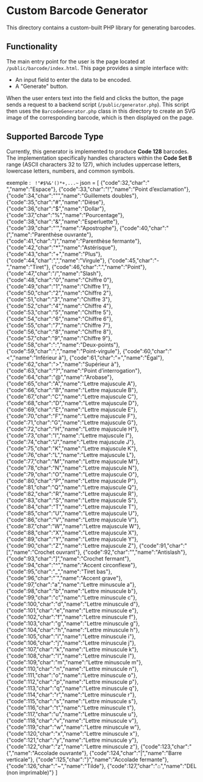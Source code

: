 # Custom Barcode Generator

This directory contains a custom-built PHP library for generating barcodes.

## Functionality

The main entry point for the user is the page located at `/public/barcode/index.html`. This page provides a simple interface with:

-  An input field to enter the data to be encoded.
-  A "Generate" button.

When the user enters text into the field and clicks the button, the page sends a request to a backend script (`/public/generator.php`). This script then uses the `BarcodeGenerator.php` class in this directory to create an SVG image of the corresponding barcode, which is then displayed on the page.

## Supported Barcode Type

Currently, this generator is implemented to produce **Code 128** barcodes. The implementation specifically handles characters within the **Code Set B** range (ASCII characters 32 to 127), which includes uppercase letters, lowercase letters, numbers, and common symbols.

exemple : ` !"#$%&'()*+,...~`
json = [
{"code":32,"char":" ","name":"Espace"},
{"code":33,"char":"!","name":"Point d’exclamation"},
{"code":34,"char":"\"","name":"Guillemets doubles"},
{"code":35,"char":"#","name":"Dièse"},
{"code":36,"char":"$","name":"Dollar"},
{"code":37,"char":"%","name":"Pourcentage"},
{"code":38,"char":"&","name":"Esperluette"},
{"code":39,"char":"'","name":"Apostrophe"},
{"code":40,"char":"(","name":"Parenthèse ouvrante"},
{"code":41,"char":")","name":"Parenthèse fermante"},
{"code":42,"char":"\*","name":"Astérisque"},
{"code":43,"char":"+","name":"Plus"},
{"code":44,"char":",","name":"Virgule"},
{"code":45,"char":"-","name":"Tiret"},
{"code":46,"char":".","name":"Point"},
{"code":47,"char":"/","name":"Slash"},
{"code":48,"char":"0","name":"Chiffre 0"},
{"code":49,"char":"1","name":"Chiffre 1"},
{"code":50,"char":"2","name":"Chiffre 2"},
{"code":51,"char":"3","name":"Chiffre 3"},
{"code":52,"char":"4","name":"Chiffre 4"},
{"code":53,"char":"5","name":"Chiffre 5"},
{"code":54,"char":"6","name":"Chiffre 6"},
{"code":55,"char":"7","name":"Chiffre 7"},
{"code":56,"char":"8","name":"Chiffre 8"},
{"code":57,"char":"9","name":"Chiffre 9"},
{"code":58,"char":":","name":"Deux-points"},
{"code":59,"char":";","name":"Point-virgule"},
{"code":60,"char":"<","name":"Inférieur à"},
{"code":61,"char":"=","name":"Égal"},
{"code":62,"char":">","name":"Supérieur à"},
{"code":63,"char":"?","name":"Point d’interrogation"},
{"code":64,"char":"@","name":"Arobase"},
{"code":65,"char":"A","name":"Lettre majuscule A"},
{"code":66,"char":"B","name":"Lettre majuscule B"},
{"code":67,"char":"C","name":"Lettre majuscule C"},
{"code":68,"char":"D","name":"Lettre majuscule D"},
{"code":69,"char":"E","name":"Lettre majuscule E"},
{"code":70,"char":"F","name":"Lettre majuscule F"},
{"code":71,"char":"G","name":"Lettre majuscule G"},
{"code":72,"char":"H","name":"Lettre majuscule H"},
{"code":73,"char":"I","name":"Lettre majuscule I"},
{"code":74,"char":"J","name":"Lettre majuscule J"},
{"code":75,"char":"K","name":"Lettre majuscule K"},
{"code":76,"char":"L","name":"Lettre majuscule L"},
{"code":77,"char":"M","name":"Lettre majuscule M"},
{"code":78,"char":"N","name":"Lettre majuscule N"},
{"code":79,"char":"O","name":"Lettre majuscule O"},
{"code":80,"char":"P","name":"Lettre majuscule P"},
{"code":81,"char":"Q","name":"Lettre majuscule Q"},
{"code":82,"char":"R","name":"Lettre majuscule R"},
{"code":83,"char":"S","name":"Lettre majuscule S"},
{"code":84,"char":"T","name":"Lettre majuscule T"},
{"code":85,"char":"U","name":"Lettre majuscule U"},
{"code":86,"char":"V","name":"Lettre majuscule V"},
{"code":87,"char":"W","name":"Lettre majuscule W"},
{"code":88,"char":"X","name":"Lettre majuscule X"},
{"code":89,"char":"Y","name":"Lettre majuscule Y"},
{"code":90,"char":"Z","name":"Lettre majuscule Z"},
{"code":91,"char":"[","name":"Crochet ouvrant"},
{"code":92,"char":"\","name":"Antislash"},
{"code":93,"char":"]","name":"Crochet fermant"},
{"code":94,"char":"^","name":"Accent circonflexe"},
{"code":95,"char":"\_","name":"Tiret bas"},
{"code":96,"char":"`","name":"Accent grave"},
{"code":97,"char":"a","name":"Lettre minuscule a"},
{"code":98,"char":"b","name":"Lettre minuscule b"},
{"code":99,"char":"c","name":"Lettre minuscule c"},
{"code":100,"char":"d","name":"Lettre minuscule d"},
{"code":101,"char":"e","name":"Lettre minuscule e"},
{"code":102,"char":"f","name":"Lettre minuscule f"},
{"code":103,"char":"g","name":"Lettre minuscule g"},
{"code":104,"char":"h","name":"Lettre minuscule h"},
{"code":105,"char":"i","name":"Lettre minuscule i"},
{"code":106,"char":"j","name":"Lettre minuscule j"},
{"code":107,"char":"k","name":"Lettre minuscule k"},
{"code":108,"char":"l","name":"Lettre minuscule l"},
{"code":109,"char":"m","name":"Lettre minuscule m"},
{"code":110,"char":"n","name":"Lettre minuscule n"},
{"code":111,"char":"o","name":"Lettre minuscule o"},
{"code":112,"char":"p","name":"Lettre minuscule p"},
{"code":113,"char":"q","name":"Lettre minuscule q"},
{"code":114,"char":"r","name":"Lettre minuscule r"},
{"code":115,"char":"s","name":"Lettre minuscule s"},
{"code":116,"char":"t","name":"Lettre minuscule t"},
{"code":117,"char":"u","name":"Lettre minuscule u"},
{"code":118,"char":"v","name":"Lettre minuscule v"},
{"code":119,"char":"w","name":"Lettre minuscule w"},
{"code":120,"char":"x","name":"Lettre minuscule x"},
{"code":121,"char":"y","name":"Lettre minuscule y"},
{"code":122,"char":"z","name":"Lettre minuscule z"},
{"code":123,"char":"{","name":"Accolade ouvrante"},
{"code":124,"char":"|","name":"Barre verticale"},
{"code":125,"char":"}","name":"Accolade fermante"},
{"code":126,"char":"~","name":"Tilde"},
{"code":127,"char":"⌂","name":"DEL (non imprimable)"}
]
